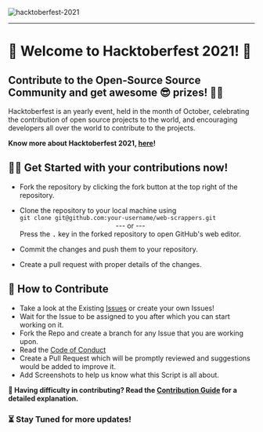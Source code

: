 ![hacktoberfest-2021](https://hacktoberfest.digitalocean.com/_nuxt/img/logo-hacktoberfest-full.f42e3b1.svg)

---

# 🙌 Welcome to Hacktoberfest 2021! 🙌

## Contribute to the Open-Source Source Community and get awesome 😎 prizes! 🎉🎉

Hacktoberfest is an yearly event, held in the month of October, celebrating the contribution of open source projects to the world, and encouraging developers all over the world to contribute to the projects.

**Know more about Hacktoberfest 2021, [here](https://hacktoberfest.digitalocean.com/)!**

## 👨‍💻 Get Started with your contributions now! 

- Fork the repository by clicking the fork button at the top right of the repository.

- Clone the repository to your local machine using  
`git clone git@github.com:your-username/web-scrappers.git`  
              --- or ---  
Press the <kbd>.</kbd> key in the forked repository to open GitHub's web editor.

- Commit the changes and push them to your repository.

- Create a pull request with proper details of the changes.

## 📜 How to Contribute

- Take a look at the Existing [Issues](https://github.com/GITAM-Open-Source-Community/web-scrappers/issues) or create your own Issues!
- Wait for the Issue to be assigned to you after which you can start working on it.
- Fork the Repo and create a branch for any Issue that you are working upon.
- Read the [Code of Conduct](https://github.com/GITAM-Open-Source-Community/web-scrapers/blob/main/CODE_OF_CONDUCT.md)
- Create a Pull Request which will be promptly reviewed and suggestions would be added to improve it.
- Add Screenshots to help us know what this Script is all about.

**👀 Having difficulty in contributing? Read the [Contribution Guide](https://github.com/GITAM-Open-Source-Community/web-scrapers/blob/main/CONTRIBUTING.md) for a detailed explanation.**

### ⏳ Stay Tuned for more updates!

